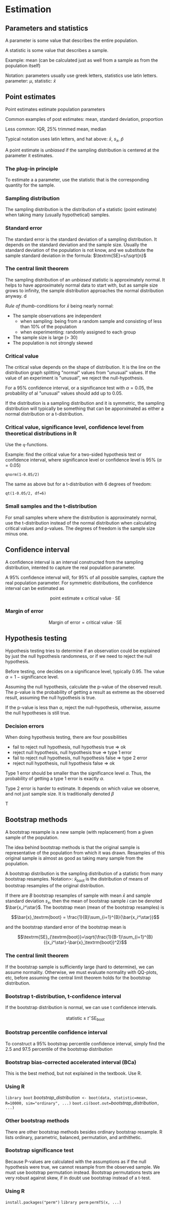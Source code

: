 # Estimation
## Parameters and statistics
A parameter is some value that describes the entire population.

A statistic is some value that describes a sample. 

Example: mean (can be calculated just as well from a sample as from the population itself)

Notation: parameters usually use greek letters, statistics use latin letters. parameter: $\mu$, statistic: $\bar{x}$

## Point estimates

Point estimates estimate population parameters

Common examples of post estimates: mean, standard deviation, proportion

Less common: IQR, 25% trimmed mean, median

Typical notation uses latin letters, and hat above: $\bar{x}$, $s_x$, $\hat{p}$

A point estimate is _unbiased_ if the sampling distribution is centered at the parameter it estimates. 

### The plug-in principle

To estimate a a parameter, use the statistic that is the corresponding quantity for the sample. 

### Sampling distribution

The sampling distribution is the distribution of a statistic (point estimate) when taking many (usually hypothetical) samples.

### Standard error

The standard error is the standard deviation of a sampling distribution. It depends on the standard deviation and the sample size. Usually the standard deviation of the population is not know, and we substitute the sample standard deviation in the formula: $\textrm{SE}=s/\sqrt{n}$

### The central limit theorem

The sampling distribution of an _unbiased_ statistic is approximately normal. It helps to have approximately normal data to start with, but as sample size grows to infinity, the sample distribution approaches the normal distribution anyway. d

*Rule of thumb*-conditions for $\bar{x}$ being nearly normal:
* The sample observations are independent
	* when sampling: being from a random sample and consisting of less than 10% of the population
	* when experimenting: randomly assigned to each group
* The sample size is large (> 30)
* The population is not strongly skewed

### Critical value

The critical value depends on the shape of distribution. It is the line on the distribution graph splitting "normal" values from "unusual" values. If the value of an experiment is "unusual", we reject the null-hypothesis. 

For a 95% confidence interval, or a significance test with $\alpha=0.05$, the probability of al "unusual" values should add up to 0.05. 

If the distribution is a sampling distribution and it is symmetric, the sampling distribution will typically be something that can be apporximated as either a normal distribution or a t-distribution. 

### Critical value, significance level, confidence level from theoretical distributions in R
Use the `q`-functions. 

Example: find the critical value for a two-sided hypothesis test or confidence interval, where significance level or confidence level is 95% ($\alpha=0.05$)

`qnorm(1-0.05/2)`

The same as above but for a t-distribution with 6 degrees of freedom:

`qt(1-0.05/2, df=6)`

### Small samples and the t-distribution

For small samples where where the distribution is approximately normal, use the t-distribution instead of the normal distribution when calculating critical values and p-values. The degrees of freedom is the sample size minus one. 

## Confidence interval

A confidence interval is an interval constructed from the sampling distribution, intented to capture the real population parameter. 

A 95% confidence interval will, for 95% of all possible samples, capture the real population parameter. For symmetric distributions, the confidence interval can be estimated as 

$$\textrm{point estimate} \pm \textrm{critical value} \cdot \textrm{SE}$$


### Margin of error

$$\textrm{Margin of error} = \textrm{critical value} \cdot \textrm{SE}$$

## Hypothesis testing

Hypothesis testing tries to determine if an observation could be explained by just the null hypothesis randomness, or if we need to reject the null hypothesis. 

Before testing, one decides on a significance level, typically 0.95. The value $\alpha = 1 - \textrm{significance level}$.

Assuming the null hypothesis, calculate the p-value of the observed result. The p-value is the probability of getting a result as extreme as the observed result, assuming the null hypothesis is true. 

If the p-value is less than $\alpha$, reject the null-hypothesis, otherwise, assume the null hypotheses is still true. 

### Decision errors

When doing hypothesis testing, there are four possibilities

* fail to reject null hypothesis, null hypothesis true => ok 
* reject null hypothesis, null hypothesis true => type 1 error
* fail to reject null hypothesis, null hypothesis false => type 2 error
* reject null hypothesis, null hypothesis false => ok

Type 1 error should be smaller than the significance level $\alpha$. Thus, the probability of getting a type 1 error is exactly $\alpha$. 

Type 2 error is harder to estimate. It depends on which value we observe, and not just sample size. It is traditionally denoted $\beta$

T

## Bootstrap methods

A bootstrap resample is a new sample (with replacement) from a given sample of the population. 

The idea behind bootstrap methods is that the original sample is representative of the population from which it was drawn. Resamples of this original sample is almost as good as taking many sample from the population. 

A bootstrap distribution is the sampling distribution of a statistic from many bootstrap resamples. 
Notation>: $\bar{x}_\textrm{boot}$ is the distribution of means of bootstrap resamples of the original distribution. 

If there are $B$ bootstrap resamples of sample with mean $\bar{x}$ and sample standard deviation $s_x$, then the mean of  bootstrap sample $i$ can be denoted $\bar{x_i^\star}$. The bootstrap mean (mean of the bootstrap resamples) is 

$$\bar{x}_\textrm{boot} = \frac{1}{B}\sum_{i=1}^{B}{\bar{x_i^\star}}$$

and the bootstrap standard error of the bootstrap mean is 

$$\textrm{SE}_{\textrm{boot}}=\sqrt{\frac{1}{B-1}\sum_{i=1}^{B}{(x_i^\star}-\bar{x}_\textrm{boot})^2}$$

### The central limit theorem

If the bootstrap sample is sufficiently large (hard to determine), we can assume normality. Otherwise, we must evaluate normality with QQ-plots, etc, before assuming the central limit theorem holds for the bootstrap distribution. 

### Bootstrap t-distribution, t-confidence interval

If the bootstrap distribution is normal, we can use t confidence intervals. 

$$\textrm{statistic} \pm t^\star \textrm{SE}_\textrm{boot}$$

### Bootstrap percentile confidence interval

To construct a 95% bootstrap percentile confidence interval, simply find the 2.5 and 97.5 percentile of the bootstrap distribution

### Bootstrap bias-corrected accelerated interval (BCa)

This is the best method, but not explained in the textbook. Use R.

### Using R

`library boot`
*bootstrap_distribution*` <- boot(data, statistic=mean, R=10000, sim="ordinary", ...)`
`boot.ci(boot.out=`*bootstrap_distribution*`, ...)`

### Other bootstrap methods

There are other bootstrap methods besides ordinary bootstrap resample. R lists ordinary, parametric, balanced, permutation, and anthithetic. 

### Bootstrap significance test

Because P-values are calculated with the assumptions as if the null hypothesis were true, we
cannot resample from the observed sample. We must use bootstrap permutation instead. Bootstrap permutations tests are very robust against skew, if in doubt use bootstrap instead of a t-test. 

### Using R
`install.packages("perm")`
`library perm`
`permTS(x, ...)`

<!--stackedit_data:
eyJoaXN0b3J5IjpbLTExMTA0NDM1MzYsLTE4Mjc3NzI1NTYsLT
EzOTQ3NDYzMDMsMTk0NjcxMzIwOSwtMTQ1OTI0NDgwOSw5NjUx
NzAyNjcsLTI3Nzg4NjYzNSwxMDk3NDgwNTczXX0=
-->